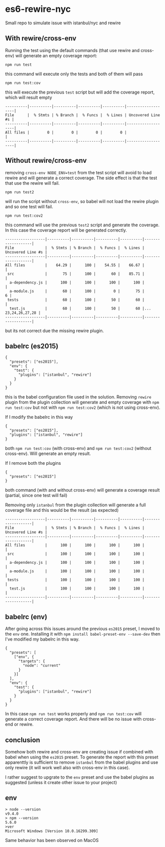 # es6-rewire-nyc

Small repo to simulate issue with istanbul/nyc and rewire

## With rewire/cross-env

Running the test using the default commands (that use rewire and cross-env) will generate an empty coverage report:
```
npm run test
```
this command will execute only the tests and both of them will pass
```
npm run test:cov
```

this will execute the previous `test` script but will add the coverage report, which will result empty

```
----------|----------|----------|----------|----------|-------------------|
File      |  % Stmts | % Branch |  % Funcs |  % Lines | Uncovered Line #s |
----------|----------|----------|----------|----------|-------------------|
All files |        0 |        0 |        0 |        0 |                   |
----------|----------|----------|----------|----------|-------------------|
```

## Without rewire/cross-env

removing `cross-env NODE_ENV=test` from the test script will avoid to load rewire and will generate a correct coverage. The side effect is that the test that use the rewire will fail.
```
npm run test2
```
will run the script without `cross-env`, so babel will not load the rewire plugin and so one test will fail.
```
npm run test:cov2
```
this command will use the previous `test2` script and generate the coverage. In this case the coverage report will be generated correctly.

```
------------------|----------|----------|----------|----------|-------------------|
File              |  % Stmts | % Branch |  % Funcs |  % Lines | Uncovered Line #s |
------------------|----------|----------|----------|----------|-------------------|
All files         |    64.29 |      100 |    54.55 |    66.67 |                   |
 src              |       75 |      100 |       60 |    85.71 |                   |
  a-dependency.js |      100 |      100 |      100 |      100 |                   |
  a-module.js     |       60 |      100 |        0 |       75 |                 6 |
 tests            |       60 |      100 |       50 |       60 |                   |
  test.js         |       60 |      100 |       50 |       60 |... 23,24,26,27,28 |
------------------|----------|----------|----------|----------|-------------------|
```

but its not correct due the missing rewire plugin.

## babelrc (es2015)
```
{
  "presets": ["es2015"],
  "env": {
    "test": {
      "plugins": ["istanbul", "rewire"]
    }
  }
}
```
this is the babel configuration file used in the solution. Removing `rewire` plugin from the plugin collection will generate and empty coverage with `npm run test:cov` but not with `npm run test:cov2` (which is not using cross-env).

If I modify the babelrc in this way
```
{
  "presets": ["es2015"],
  "plugins": ["istanbul", "rewire"]
}
```

both `npm run test:cov` (with cross-env) and `npm run test:cov2` (without cross-env). Will generate an empty result.

If I remove both the plugins
```
{
  "presets": ["es2015"]
}
```
both command (with and without cross-env) will generate a coverage result (partial, since one test will fail)

Removing only `istanbul` from the plugin collection will generate a full coverage file and this would be the result (as expected)

```
------------------|----------|----------|----------|----------|-------------------|
File              |  % Stmts | % Branch |  % Funcs |  % Lines | Uncovered Line #s |
------------------|----------|----------|----------|----------|-------------------|
All files         |      100 |      100 |      100 |      100 |                   |
 src              |      100 |      100 |      100 |      100 |                   |
  a-dependency.js |      100 |      100 |      100 |      100 |                   |
  a-module.js     |      100 |      100 |      100 |      100 |                   |
 tests            |      100 |      100 |      100 |      100 |                   |
  test.js         |      100 |      100 |      100 |      100 |                   |
------------------|----------|----------|----------|----------|-------------------|
```

## babelrc (env)

After going across this issues around the previous `es2015` preset, I moved to the `env` one. Installing it with `npm install babel-preset-env --save-dev` then I've modified my babelrc in this way.

```
{
  "presets": [
    ["env", {
      "targets": {
        "node": "current"
      }
    }]
  ],
  "env": {
    "test": {
      "plugins": ["istanbul", "rewire"]
    }
  }
}
```

In this case `npm run test` works properly and `npm run test:cov` will generate a correct coverage report. And there will be no issue with cross-end or rewire.

## conclusion

Somehow both rewire and cross-env are creating issue if combined with babel when using the `es2015` preset. To generate the report with this preset apparenttly is sufficient to remove `istanbul` from the babel plugins and use only rewire (it will work well also with cross-env in this case).

I rather suggest to upgrate to the `env` preset and use the babel plugins as suggested (unless it create other issue to your project)

## env
```
> node --version
v9.4.0
> npm --version
5.6.0
>ver
Microsoft Windows [Version 10.0.16299.309]
```

Same behavior has been observed on MacOS
